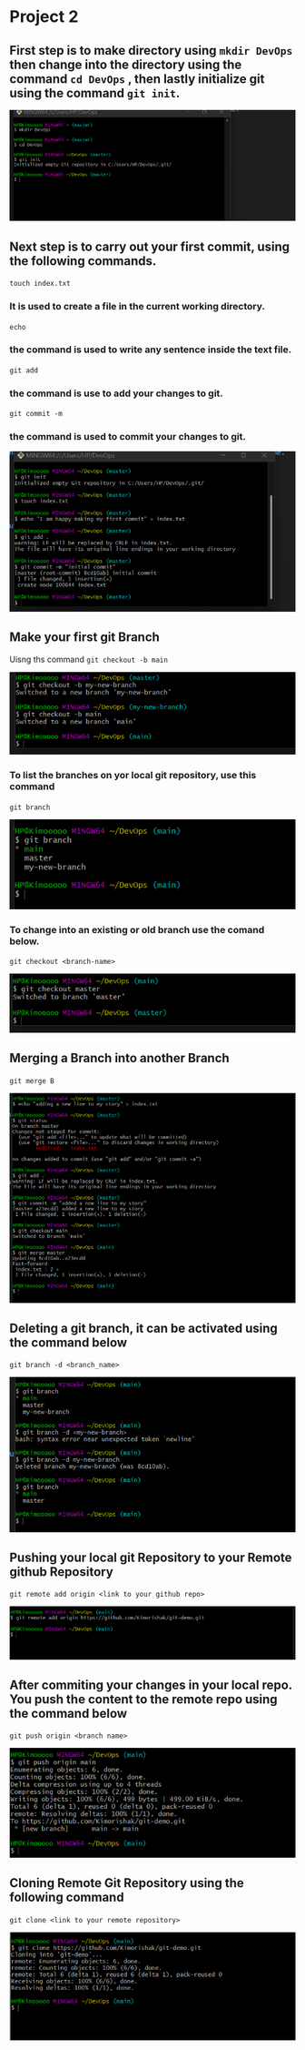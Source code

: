 # Project 2

## First step is to make directory using `mkdir DevOps ` then change into the directory using the command `cd DevOps` , then lastly initialize git using the command `git init`.

![Alt text](<mkdir and Git Init.png>)

## Next step is to carry out your first commit, using the following commands.

`touch index.txt` 
### It is used to create a file in the current working directory.
`echo`
### the command is used to write any sentence inside the text file.
`git add`
### the command is use to add your changes to git.
`git commit -m`
### the command is used to commit your changes to git.

![Alt text](<git init, commit.png>)

## Make your first git Branch
Uisng ths command `git checkout -b main`

![Alt text](<Create new branch.png>)

### To list the branches on yor local git repository, use this command
`git branch`

![Alt text](<git branch.png>)

### To change into an existing or old branch use the comand below.
`git checkout <branch-name>`

![Alt text](<change to master.png>)

## Merging a Branch into another Branch
`git merge B`

![Alt text](<merge two branches.png>)

## Deleting a git branch, it can be activated using the command below
`git branch -d <branch_name>`

![Alt text](<Delete branch.png>)

## Pushing your local git Repository to your Remote github Repository
`git remote add origin <link to your github repo>`

![Alt text](<git remote add origin.png>)

## After commiting your changes in your local repo. You push the content to the remote repo using the command below
`git push origin <branch name>`

![Alt text](<git push.png>)

## Cloning Remote Git Repository using the following command
`git clone <link to your remote repository>`

![Alt text](<git clone.png>)
